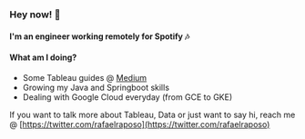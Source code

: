 
### Hey now! 👋

#### I'm an engineer working remotely for Spotify 🎶

#### What am I doing?

- Some Tableau guides @ [Medium](https://medium.com/@thedude) 
- Growing my Java and Springboot skills
- Dealing with Google Cloud everyday (from GCE to GKE)


If you want to talk more about Tableau, Data or just want to say hi, reach me @ [https://twitter.com/rafaelraposo](https://twitter.com/rafaelraposo)
